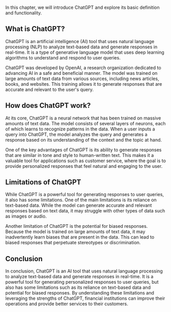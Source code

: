 

In this chapter, we will introduce ChatGPT and explore its basic definition and functionality.

What is ChatGPT?
----------------

ChatGPT is an artificial intelligence (AI) tool that uses natural language processing (NLP) to analyze text-based data and generate responses in real-time. It is a type of generative language model that uses deep learning algorithms to understand and respond to user queries.

ChatGPT was developed by OpenAI, a research organization dedicated to advancing AI in a safe and beneficial manner. The model was trained on large amounts of text data from various sources, including news articles, books, and websites. This training allows it to generate responses that are accurate and relevant to the user's query.

How does ChatGPT work?
----------------------

At its core, ChatGPT is a neural network that has been trained on massive amounts of text data. The model consists of several layers of neurons, each of which learns to recognize patterns in the data. When a user inputs a query into ChatGPT, the model analyzes the query and generates a response based on its understanding of the context and the topic at hand.

One of the key advantages of ChatGPT is its ability to generate responses that are similar in tone and style to human-written text. This makes it a valuable tool for applications such as customer service, where the goal is to provide personalized responses that feel natural and engaging to the user.

Limitations of ChatGPT
----------------------

While ChatGPT is a powerful tool for generating responses to user queries, it also has some limitations. One of the main limitations is its reliance on text-based data. While the model can generate accurate and relevant responses based on text data, it may struggle with other types of data such as images or audio.

Another limitation of ChatGPT is the potential for biased responses. Because the model is trained on large amounts of text data, it may inadvertently learn biases that are present in the data. This can lead to biased responses that perpetuate stereotypes or discrimination.

Conclusion
----------

In conclusion, ChatGPT is an AI tool that uses natural language processing to analyze text-based data and generate responses in real-time. It is a powerful tool for generating personalized responses to user queries, but also has some limitations such as its reliance on text-based data and potential for biased responses. By understanding these limitations and leveraging the strengths of ChatGPT, financial institutions can improve their operations and provide better services to their customers.
